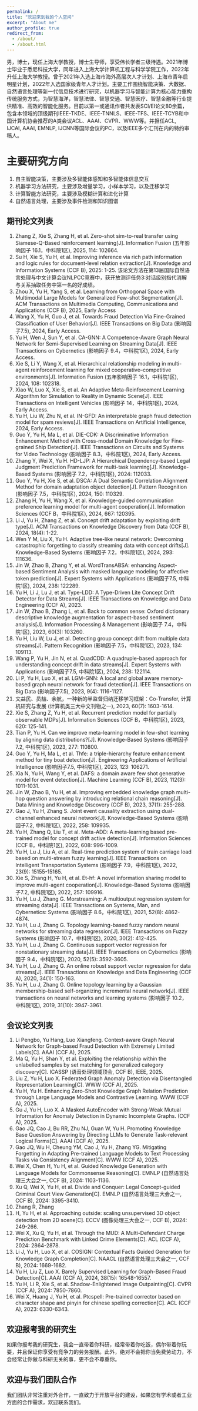 ```yaml
---
permalink: /
title: "欢迎来到我的个人空间"
excerpt: "About me"
author_profile: true
redirect_from: 
  - /about/
  - /about.html
---
```


男，博士，现任上海大学教授，博士生导师，享受伟长学者三级待遇。2021年博士毕业于悉尼科技大学，同年进入上海大学计算机工程与科学学院工作，2022年升任上海大学教授。曾于2021年入选上海市海外高层次人才计划、上海市青年启明星计划，2022年入选国家级青年人才计划。主要工作围绕智能决策、大数据、自然语言处理等新一代信息技术进行研究，以机器学习与智能计算为核心能力重构传统服务方式，为智慧海洋，智慧法律、智慧交通、智慧医疗、智慧金融等行业提供精准、高效的智能化服务。目前以第一或通讯作者共发表SCI/EI论文80余篇，包含本领域的顶级期刊IEEE-TKDE、IEEE-TNNLS、IEEE-TFS、IEEE-TCYB和中国计算机协会推荐的A类会议ACL、AAAI、CVPR、WWW等。并担任ACL, IJCAI, AAAI, EMNLP, IJCNN等国际会议的PC，以及IEEE多个汇刊在内的特约审稿人。

主要研究方向
======
1. 自主智能决策，主要涉及多智能体感知和多智能体信息交互
2. 机器学习方法研究，主要涉及增量学习，小样本学习，以及迁移学习
3. 计算智能方法研究，主要涉及模糊计算和进化计算
4. 自然语言处理，主要涉及事件检测和知识图谱   

期刊论文列表
------
1. Zhang Z, Xie S, Zhang H, et al. Zero-shot sim-to-real transfer using Siamese-Q-Based reinforcement learning[J]. Information Fusion (五年影响因子 16.1，中科院1区), 2025, 114: 102664.
2. Su H, Xie S, Yu H, et al. Improving inference via rich path information and logic rules for document-level relation extraction[J]. Knowledge and Information Systems (CCF B), 2025: 1-25. 该论文方法在第13届国际自然语言处理与中文计算会议NLPCC竞赛中，获开放测评任务3:对话级别指代消解与关系抽取任务中第一名的好成绩。
3. Zhou X, Yu H, Yang S, et al. Learning from Orthogonal Space with Multimodal Large Models for Generalized Few-shot Segmentation[J]. ACM Transactions on Multimedia Computing, Communications and Applications (CCF B), 2025, Early Access
4. Wang X, Yu H, Guo J, et al. Towards Fraud Detection Via Fine-Grained Classification of User Behavior[J]. IEEE Transactions on Big Data (影响因子7.5), 2024, Early Access.
5. Yu H, Wen J, Sun Y, et al. CA-GNN: A Competence-Aware Graph Neural Network for Semi-Supervised Learning on Streaming Data[J]. IEEE Transactions on Cybernetics (影响因子 9.4，中科院1区), 2024, Early Access.
6. Xie S, Li Y, Wang X, et al. Hierarchical relationship modeling in multi-agent reinforcement learning for mixed cooperative–competitive environments[J]. Information Fusion (五年影响因子 16.1，中科院1区), 2024, 108: 102318.
7. Xiao W, Luo X, Xie S, et al. An Adaptive Meta-Reinforcement Learning Algorithm for Simulation to Reality in Dynamic Scene[J]. IEEE Transactions on Intelligent Vehicles (影响因子 14，中科院1区), 2024, Early Access.
8. Yu H, Liu W, Zhu N, et al. IN-GFD: An interpretable graph fraud detection model for spam reviews[J]. IEEE Transactions on Artificial Intelligence, 2024, Early Access.
9. Guo Y, Yu H, Ma L, et al. DIE-CDK: A Discriminative Information Enhancement Method with Cross-modal Domain Knowledge for Fine-grained Ship Detection[J]. IEEE Transactions on Circuits and Systems for Video Technology (影响因子 8.3，中科院1区), 2024, Early Access.
10. Zhang Y, Wei X, Yu H. HD-LJP: A Hierarchical Dependency-based Legal Judgment Prediction Framework for multi-task learning[J]. Knowledge-Based Systems (影响因子 7.2，中科院1区), 2024: 112033.
11. Guo Y, Yu H, Xie S, et al. DSCA: A Dual Semantic Correlation Alignment Method for domain adaptation object detection[J]. Pattern Recognition (影响因子 7.5，中科院1区), 2024, 150: 110329.
12. Zhang H, Yu H, Wang X, et al. Knowledge-guided communication preference learning model for multi-agent cooperation[J]. Information Sciences (CCF B，中科院1区), 2024, 667: 120395.
13. Li J, Yu H, Zhang Z, et al. Concept drift adaptation by exploiting drift type[J]. ACM Transactions on Knowledge Discovery from Data (CCF B), 2024, 18(4): 1-22.
14. Wen Y M, Liu X, Yu H. Adaptive tree-like neural network: Overcoming catastrophic forgetting to classify streaming data with concept drifts[J]. Knowledge-Based Systems (影响因子 7.2，中科院1区), 2024, 293: 111636.
15. Jin W, Zhao B, Zhang Y, et al. WordTransABSA: enhancing Aspect-based Sentiment Analysis with masked language modeling for affective token prediction[J]. Expert Systems with Applications (影响因子7.5, 中科院1区), 2024, 238: 122289.
16. Yu H, Li J, Lu J, et al. Type-LDD: A Type-Driven Lite Concept Drift Detector for Data Streams[J]. IEEE Transactions on Knowledge and Data Engineering (CCF A), 2023.
17. Jin W, Zhao B, Zhang L, et al. Back to common sense: Oxford dictionary descriptive knowledge augmentation for aspect-based sentiment analysis[J]. Information Processing & Management (影响因子 7.4，中科院1区), 2023, 60(3): 103260.
18. Yu H, Liu W, Lu J, et al. Detecting group concept drift from multiple data streams[J]. Pattern Recognition (影响因子 7.5，中科院1区), 2023, 134: 109113.
19. Wang P, Yu H, Jin N, et al. QuadCDD: A quadruple-based approach for understanding concept drift in data streams[J]. Expert Systems with Applications (影响因子7.5, 中科院1区), 2024, 238: 122114.
20. Li P, Yu H, Luo X, et al. LGM-GNN: A local and global aware memory-based graph neural network for fraud detection[J]. IEEE Transactions on Big Data (影响因子7.5), 2023, 9(4): 1116-1127.
21. 文益民、员喆、余航，一种新的半监督归纳迁移学习框架：Co-Transfer, 计算机研究与发展 (计算机类三大中文刊物之一), 2023, 60(7): 1603-1614.
22. Xie S, Zhang Z, Yu H, et al. Recurrent prediction model for partially observable MDPs[J]. Information Sciences (CCF B，中科院1区), 2023, 620: 125-141.
23. Tian P, Yu H. Can we improve meta-learning model in few-shot learning by aligning data distributions?[J]. Knowledge-Based Systems (影响因子7.2, 中科院1区), 2023, 277: 110800.
24. Guo Y, Yu H, Ma L, et al. Thfe: a triple-hierarchy feature enhancement method for tiny boat detection[J]. Engineering Applications of Artificial Intelligence (影响因子7.5, 中科院1区), 2023, 123: 106271.
25. Xia N, Yu H, Wang Y, et al. DAFS: a domain aware few shot generative model for event detection[J]. Machine Learning (CCF B), 2023, 112(3): 1011-1031.
26. Jin W, Zhao B, Yu H, et al. Improving embedded knowledge graph multi-hop question answering by introducing relational chain reasoning[J]. Data Mining and Knowledge Discovery (CCF B), 2023, 37(1): 255-288.
27. Gao J, Yu H, Zhang S. Joint event causality extraction using dual-channel enhanced neural network[J]. Knowledge-Based Systems (影响因子7.2, 中科院1区), 2022, 258: 109935.
28. Yu H, Zhang Q, Liu T, et al. Meta-ADD: A meta-learning based pre-trained model for concept drift active detection[J]. Information Sciences (CCF B，中科院1区), 2022, 608: 996-1009.
29. Yu H, Lu J, Liu A, et al. Real-time prediction system of train carriage load based on multi-stream fuzzy learning[J]. IEEE Transactions on Intelligent Transportation Systems (影响因子 7.9，中科院1区), 2022, 23(9): 15155-15165.
30. Xie S, Zhang H, Yu H, et al. Et-hf: A novel information sharing model to improve multi-agent cooperation[J]. Knowledge-Based Systems (影响因子7.2, 中科院1区), 2022, 257: 109916.
31. Yu H, Lu J, Zhang G. Morstreaming: A multioutput regression system for streaming data[J]. IEEE Transactions on Systems, Man, and Cybernetics: Systems (影响因子 8.6，中科院1区), 2021, 52(8): 4862-4874.
32. Yu H, Lu J, Zhang G. Topology learning-based fuzzy random neural networks for streaming data regression[J]. IEEE Transactions on Fuzzy Systems (影响因子 10.7，中科院1区), 2020, 30(2): 412-425.
33. Yu H, Lu J, Zhang G. Continuous support vector regression for nonstationary streaming data[J]. IEEE Transactions on Cybernetics (影响因子 9.4，中科院1区), 2020, 52(5): 3592-3605.
34. Yu H, Lu J, Zhang G. An online robust support vector regression for data streams[J]. IEEE Transactions on Knowledge and Data Engineering (CCF A), 2020, 34(1): 150-163.
35. Yu H, Lu J, Zhang G. Online topology learning by a Gaussian membership-based self-organizing incremental neural network[J]. IEEE transactions on neural networks and learning systems (影响因子 10.2，中科院1区), 2019, 31(10): 3947-3961.

会议论文列表
------
1. Li Pengbo, Yu Hang, Luo Xiangfeng. Context-aware Graph Neural Network for Graph-based Fraud Detection with Extremely Limited Labels[C]. AAAI (CCF A), 2025.
2. Ma Q, Yu H, Shan Y, et al. Exploiting the relationship within the unlabelled samples by set matching for generalized category discovery[C]. ICASSP (语音处理领域顶会, CCF B), IEEE, 2025.
3. Liu Z, Yu H, Luo X. Federated Graph Anomaly Detection via Disentangled Representation Learning[C]. WWW (CCF A), 2025. 
4. Yu H, Yu H. Enhancing Zero-Shot Knowledge Graph Relation Prediction through Large Language Models and Contrastive Learning. WWW (CCF A), 2025.
5. Gu J, Yu H, Luo X. A Masked AutoEncoder with Strong-Weak Mutual Information for Anomaly Detection in Dynamic Incomplete Graphs. (CCF A), 2025.
6. Gao JQ, Cao J, Bu RR, Zhu NJ, Guan W, Yu H. Promoting Knowledge Base Question Answering by Directing LLMs to Generate Task-relevant Logical Forms[C]. AAAI (CCF A), 2025.
7. Gao JQ, Wu H, Cheung YM, Cao J, Yu H, Zhang YG. Mitigating Forgetting in Adapting Pre-trained Language Models to Text Processing Tasks via Consistency Alignment[C]. WWW (CCF A), 2025.
8. Wei X, Chen H, Yu H, et al. Guided Knowledge Generation with Language Models for Commonsense Reasoning[C]. EMNLP (自然语言处理三大会之一, CCF B), 2024: 1103-1136.
9. Xu Q, Wei X, Yu H, et al. Divide and Conquer: Legal Concept-guided Criminal Court View Generation[C]. EMNLP (自然语言处理三大会之一, CCF B), 2024: 3395-3410.
10. Zhang R, Zhang
11. H, Yu H, et al. Approaching outside: scaling unsupervised 3D object detection from 2D scene[C]. ECCV (图像处理三大会之一, CCF B), 2024: 249-266.
12. Wei X, Xu Q, Yu H, et al. Through the MUD: A Multi-Defendant Charge Prediction Benchmark with Linked Crime Elements[C]. ACL (CCF A), 2024: 2864-2878.
13. Li J, Yu H, Luo X, et al. COSIGN: Contextual Facts Guided Generation for Knowledge Graph Completion[C]. NAACL (自然语言处理三大会之一, CCF B), 2024: 1669-1682.
14. Yu H, Liu Z, Luo X. Barely Supervised Learning for Graph-Based Fraud Detection[C]. AAAI (CCF A), 2024, 38(15): 16548-16557.
15. Yu H, Li R, Xie S, et al. Shadow-Enlightened Image Outpainting[C]. CVPR (CCF A), 2024: 7850-7860.
16. Wei X, Huang J, Yu H, et al. Ptcspell: Pre-trained corrector based on character shape and pinyin for chinese spelling correction[C]. ACL (CCF A), 2023: 6330-6343.

欢迎报考我的研究生
------
如果你报考我的研究生，我会一直带着你科研，经常带着你吃饭，偶尔带着你玩耍，并且保证你享受有竞争力的劳务报酬。此外，绝对不会把你当免费劳动力，不会经常让你做与科研无关的事，更不会不尊重你。

欢迎与我们团队合作
------
我们团队非常注重对外合作，一直致力于开放平台的建设，如果您有学术或者工业方面的合作需求，欢迎联系我们。
